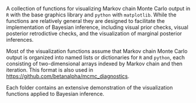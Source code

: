 A collection of functions for visualizing Markov chain Monte Carlo output in
`R` with the base graphics library and `python` with `matplotlib`.  While the
functions are relatively general they are designed to facilitate the
implementation of Bayesian inference, including visual prior checks, visual
posterior retrodictive checks, and the visualization of marginal posterior
inferences.

Most of the visualization functions assume that Markov chain Monte Carlo output
is organized into named lists or dictionaries for `R` and `python`, each
consisting of two-dimensional arrays indexed by Markov chain and then iteration.
This format is also used in https://github.com/betanalpha/mcmc_diagnostics.

Each folder contains an extensive demonstration of the visualization functions
applied to Bayesian inference.